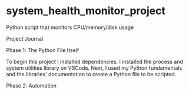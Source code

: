 # system_health_monitor_project
Python script that monitors CPU/memory/disk usage

Project Journal

Phase 1: The Python File Itself

To begin this project I installed dependencies. I installed the process and system utilities library on VSCode. Next, I used my Python fundamentals and the libraries' documentation to create a Python file to be scripted.

Phase 2: Automation


